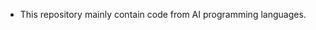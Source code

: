 - This repository mainly contain code from AI programming languages.


<!---
skycrat/skycrat is a ✨ special ✨ repository because its `README.md` (this file) appears on your GitHub profile.
You can click the Preview link to take a look at your changes.
--->
